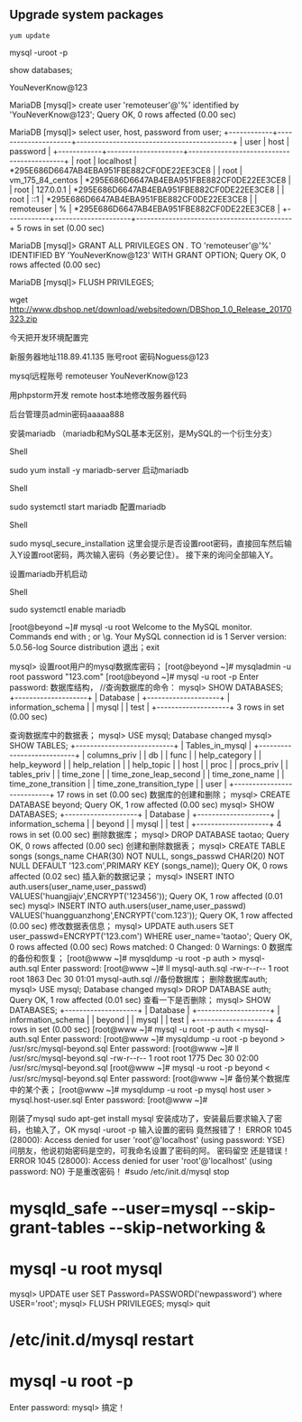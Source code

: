 ## Upgrade system packages

`yum update`

mysql -uroot -p

show databases;

YouNeverKnow@123

MariaDB [mysql]> create user 'remoteuser'@'%' identified by 'YouNeverKnow@123';
Query OK, 0 rows affected (0.00 sec)

MariaDB [mysql]> select user, host, password from user;
+------------+---------------------+-------------------------------------------+
| user       | host                | password                                  |
+------------+---------------------+-------------------------------------------+
| root       | localhost           | *295E686D6647AB4EBA951FBE882CF0DE22EE3CE8 |
| root       | vm\_175\_84\_centos | *295E686D6647AB4EBA951FBE882CF0DE22EE3CE8 |
| root       | 127.0.0.1           | *295E686D6647AB4EBA951FBE882CF0DE22EE3CE8 |
| root       | ::1                 | *295E686D6647AB4EBA951FBE882CF0DE22EE3CE8 |
| remoteuser | %                   | *295E686D6647AB4EBA951FBE882CF0DE22EE3CE8 |
+------------+---------------------+-------------------------------------------+
5 rows in set (0.00 sec)

MariaDB [mysql]> GRANT ALL PRIVILEGES ON *.* TO 'remoteuser'@'%' IDENTIFIED BY 'YouNeverKnow@123' WITH GRANT OPTION;
Query OK, 0 rows affected (0.00 sec)

MariaDB [mysql]> FLUSH PRIVILEGES;



wget http://www.dbshop.net/download/websitedown/DBShop_1.0_Release_20170323.zip

今天把开发环境配置完

新服务器地址118.89.41.135
账号root
密码Noguess@123

mysql远程账号
remoteuser
YouNeverKnow@123

用phpstorm开发
remote host本地修改服务器代码

后台管理员admin密码aaaaa888


安装mariadb （mariadb和MySQL基本无区别，是MySQL的一个衍生分支）

Shell

sudo yum install -y mariadb-server
启动mariadb

Shell

sudo systemctl start mariadb
配置mariadb

Shell

sudo mysql_secure_installation
这里会提示是否设置root密码，直接回车然后输入Y设置root密码，两次输入密码（务必要记住）。
接下来的询问全部输入Y。

设置mariadb开机启动

Shell

sudo systemctl enable mariadb



[root@beyond ~]# mysql -u root
Welcome to the MySQL monitor.  Commands end with ; or \g.
Your MySQL connection id is 1
Server version: 5.0.56-log Source distribution  退出；exit
 
mysql> 
设置root用户的mysql数据库密码；
[root@beyond ~]# mysqladmin -u root password "123.com" 
[root@beyond ~]# mysql -u root -p
Enter password: 
数据库结构，
//查询数据库的命令：
mysql> SHOW DATABASES;
+--------------------+
| Database           |
+--------------------+
| information_schema | 
| mysql              | 
| test               | 
+--------------------+
3 rows in set (0.00 sec)
 
查询数据库中的数据表；
mysql> USE mysql;
Database changed
mysql> SHOW TABLES;
+---------------------------+
| Tables_in_mysql           |
+---------------------------+
| columns_priv              | 
| db                        | 
| func                      | 
| help_category             | 
| help_keyword              | 
| help_relation             | 
| help_topic                | 
| host                      | 
| proc                      | 
| procs_priv                | 
| tables_priv               | 
| time_zone                 | 
| time_zone_leap_second     | 
| time_zone_name            | 
| time_zone_transition      | 
| time_zone_transition_type | 
| user                      | 
+---------------------------+
17 rows in set (0.00 sec)
数据库的创建和删除；
mysql> CREATE DATABASE beyond;
Query OK, 1 row affected (0.00 sec)
mysql> SHOW DATABASES;
+--------------------+
| Database           |
+--------------------+
| information_schema | 
| beyond             | 
| mysql              | 
| test               | 
+--------------------+
4 rows in set (0.00 sec)
删除数据库；
mysql> DROP DATABASE taotao;
Query OK, 0 rows affected (0.00 sec)
创建和删除数据表；
mysql> CREATE TABLE songs (songs_name CHAR(30) NOT NULL, songs_passwd CHAR(20) NOT NULL DEFAULT '123.com',PRIMARY KEY (songs_name));
Query OK, 0 rows affected (0.02 sec)
插入新的数据记录；
mysql> INSERT INTO auth.users(user_name,user_passwd) VALUES('huangjiajv',ENCRYPT('123456'));
Query OK, 1 row affected (0.01 sec)
mysql> INSERT INTO auth.users(user_name,user_passwd) VALUES('huangguanzhong',ENCRYPT('com.123'));
Query OK, 1 row affected (0.00 sec)
修改数据表信息；
mysql> UPDATE auth.users SET user_passwd=ENCRYPT('123.com') WHERE user_name='taotao';
Query OK, 0 rows affected (0.00 sec)
Rows matched: 0  Changed: 0  Warnings: 0
数据库的备份和恢复；
[root@www ~]# mysqldump -u root -p auth > mysql-auth.sql
Enter password: 
[root@www ~]# ll mysql-auth.sql 
-rw-r--r-- 1 root root 1863 Dec 30 01:01 mysql-auth.sql     //备份数据库； 
删除数据库auth;
mysql> USE mysql;
Database changed
mysql> DROP DATABASE auth;
Query OK, 1 row affected (0.01 sec)
查看一下是否删除；
mysql> SHOW DATABASES;
+--------------------+
| Database           |
+--------------------+
| information_schema | 
| beyond             | 
| mysql              | 
| test               | 
+--------------------+
4 rows in set (0.00 sec)
[root@www ~]# mysql -u root -p auth < mysql-auth.sql
Enter password: 
[root@www ~]# mysqldump -u root -p beyond > /usr/src/mysql-beyond.sql
Enter password: 
[root@www ~]# ll /usr/src/mysql-beyond.sql 
-rw-r--r-- 1 root root 1775 Dec 30 02:00 /usr/src/mysql-beyond.sql
[root@www ~]# mysql -u root -p beyond < /usr/src/mysql-beyond.sql
Enter password: 
[root@www ~]# 
备份某个数据库中的某个表；
[root@www ~]# mysqldump -u root -p mysql host user > mysql.host-user.sql
Enter password: 
[root@www ~]# 
 
 
刚装了mysql
sudo apt-get install mysql
安装成功了，安装最后要求输入了密码，也输入了，OK
mysql -uroot -p
输入设置的密码
竟然报错了！
ERROR 1045 (28000): Access denied for user 'root'@'localhost' (using password: YSE)
问朋友，他说初始密码是空的，可我命名设置了密码的阿。
密码留空
还是错误！
ERROR 1045 (28000): Access denied for user 'root'@'localhost' (using password: NO)
于是重改密码！
#sudo /etc/init.d/mysql stop
# mysqld_safe --user=mysql --skip-grant-tables --skip-networking &
# mysql -u root mysql
mysql> UPDATE user SET Password=PASSWORD('newpassword') where USER='root';
mysql> FLUSH PRIVILEGES;
mysql> quit
# /etc/init.d/mysql restart
# mysql -u root -p
Enter password: 
mysql>
搞定！